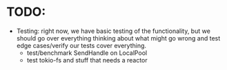 # TODO:


- Testing: right now, we have basic testing of the functionality, but we should go over everything thinking about what might go wrong and test edge cases/verify our tests cover everything.
  - test/benchmark SendHandle on LocalPool
  - test tokio-fs and stuff that needs a reactor

